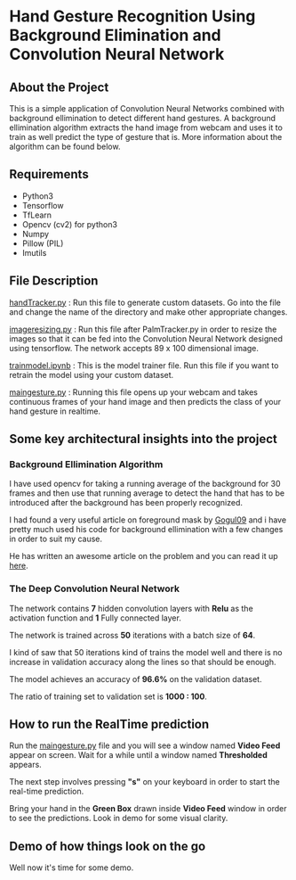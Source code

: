 # Hand Gesture Recognition Using Background Elimination and Convolution Neural Network

## About the Project

This is a simple application of Convolution Neural Networks combined with background ellimination to detect different hand gestures. A background ellimination algorithm extracts the hand image from webcam and uses it to train as well predict the type of gesture that is. More information about the algorithm can be found below.

## Requirements

* Python3
* Tensorflow
* TfLearn
* Opencv (cv2) for python3
* Numpy
* Pillow (PIL)
* Imutils

## File Description

[handTracker.py](https://github.com/RamShankarKumar/Hand-gesture-recognition-with-background-elimination-and-using-convolutinal-neural-network/handTracker.py)  : Run this file to generate custom datasets. Go into the file and change the name of the directory and make other appropriate changes.

[imageresizing.py](https://github.com/RamShankarKumar/Hand-gesture-recognition-with-background-elimination-and-using-convolutinal-neural-network/imageresizing.py) : Run this file after PalmTracker.py in order to resize the images so that it can be fed into the Convolution Neural Network designed using tensorflow. The network accepts 89 x 100 dimensional image.

[trainmodel.ipynb](https://github.com/RamShankarKumar/Hand-gesture-recognition-with-background-elimination-and-using-convolutinal-neural-network/trainmodel.py) : This is the model trainer file. Run this file if you want to retrain the model using your custom dataset.

[maingesture.py](https://github.com/RamShankarKumar/Hand-gesture-recognition-with-background-elimination-and-using-convolutinal-neural-network/maingesture.py) : Running this file opens up your webcam and takes continuous frames of your hand image and then predicts the class of your hand gesture in realtime.

## Some key architectural insights into the project

### Background Ellimination Algorithm

I have used opencv for taking a running average of the background for 30 frames and then use that running average to detect the hand that has to be introduced after the background has been properly recognized.

I had found a very useful article on foreground mask by [Gogul09](https://github.com/Gogul09) and i have pretty much used his code for background ellimination with a few changes in order to suit my cause.

He has written an awesome article on the problem and you can read it up [here](https://gogul09.github.io/software/hand-gesture-recognition-p1).

### The Deep Convolution Neural Network

The network contains **7** hidden convolution layers with **Relu** as the activation function and **1** Fully connected layer.

The network is trained across **50** iterations with a batch size of **64**.

I kind of saw that 50 iterations kind of trains the model well and there is no increase in validation accuracy along the lines so that should be enough.

The model achieves an accuracy of **96.6%** on the validation dataset.

The ratio of training set to validation set is **1000 : 100**.

## How to run the RealTime prediction

Run the [maingesture.py](https://github.com/RamShankarKumar/Hand-gesture-recognition-with-background-elimination-and-using-convolutinal-neural-network/maingesture.py) file and you will see a window named **Video Feed** appear on screen. Wait for a while until a window named **Thresholded** appears.

The next step involves pressing **"s"** on your keyboard in order to start the real-time prediction.

Bring your hand in the **Green Box** drawn inside **Video Feed** window in order to see the predictions.
Look in demo for some visual clarity.

## Demo of how things look on the go

Well now it's time for some demo.

